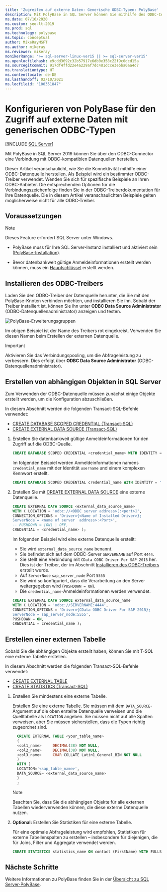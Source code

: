 ```yaml
---
title: 'Zugreifen auf externe Daten: Generische ODBC-Typen: PolyBase'
description: Mit PolyBase in SQL Server können Sie mithilfe des ODBC-Connectors eine Verbindung mit kompatiblen Datenquellen herstellen. Installieren Sie den ODBC-Treiber, und erstellen Sie externe Tabellen.
ms.date: 07/16/2020
ms.custom: seo-lt-2019
ms.prod: sql
ms.technology: polybase
ms.topic: conceptual
author: MikeRayMSFT
ms.author: mikeray
ms.reviewer: mikeray
monikerRange: '>= sql-server-linux-ver15 || >= sql-server-ver15'
ms.openlocfilehash: e9cdd3692c32b57917e6db0e358c22f9c0dcd15a
ms.sourcegitcommit: 917df4ffd22e4a229af7dc481dcce3ebba0aa4d7
ms.translationtype: HT
ms.contentlocale: de-DE
ms.lasthandoff: 02/10/2021
ms.locfileid: "100351847"
---
```

# <a name="configure-polybase-to-access-external-data-with-odbc-generic-types"></a>Konfigurieren von PolyBase für den Zugriff auf externe Daten mit generischen ODBC-Typen

 [!INCLUDE [SQL Server](../../includes/applies-to-version/sqlserver.md)]

Mit PolyBase in SQL Server 2019 können Sie über den ODBC-Connector eine Verbindung mit ODBC-kompatiblen Datenquellen herstellen.

Dieser Artikel veranschaulicht, wie Sie die Konnektivität mithilfe einer ODBC-Datenquelle herstellen. Als Beispiel wird ein bestimmter ODBC-Treiber verwendet. Wenden Sie sich für spezifische Beispiele an Ihren ODBC-Anbieter. Die entsprechenden Optionen für die Verbindungszeichenfolge finden Sie in der ODBC-Treiberdokumentation für Ihre Datenquelle. Die in diesem Artikel veranschaulichten Beispiele gelten möglicherweise nicht für alle ODBC-Treiber.

## <a name="prerequisites"></a>Voraussetzungen

>[!NOTE]
>Dieses Feature erfordert SQL Server unter Windows.

* PolyBase muss für Ihre SQL Server-Instanz installiert und aktiviert sein ([PolyBase-Installation](polybase-installation.md)).

* Bevor datenbankweit gültige Anmeldeinformationen erstellt werden können, muss ein [Hauptschlüssel](../../t-sql/statements/create-master-key-transact-sql.md) erstellt werden.

## <a name="install-the-odbc-driver"></a>Installieren des ODBC-Treibers

Laden Sie den ODBC-Treiber der Datenquelle herunter, die Sie mit den PolyBase-Knoten verbinden möchten, und installieren Sie ihn. Sobald der Treiber installiert ist, können Sie ihn unter **ODBC Data Source Administrator** (ODBC-Datenquellenadministrator) anzeigen und testen.

![PolyBase-Erweiterungsgruppen](../../relational-databases/polybase/media/polybase-odbc-admin.png) 

Im obigen Beispiel ist der Name des Treibers rot eingekreist. Verwenden Sie diesen Namen beim Erstellen der externen Datenquelle.

> [!IMPORTANT]
> Aktivieren Sie das Verbindungspooling, um die Abfrageleistung zu verbessern. Dies erfolgt über **ODBC Data Source Administrator** (ODBC-Datenquellenadministrator).

## <a name="create-dependent-objects-in-sql-server"></a>Erstellen von abhängigen Objekten in SQL Server

Zum Verwenden der ODBC-Datenquelle müssen zunächst einige Objekte erstellt werden, um die Konfiguration abzuschließen.

In diesem Abschnitt werden die folgenden Transact-SQL-Befehle verwendet:

* [CREATE DATABASE SCOPED CREDENTIAL (Transact-SQL)](../../t-sql/statements/create-database-scoped-credential-transact-sql.md)
* [CREATE EXTERNAL DATA SOURCE (Transact-SQL)](../../t-sql/statements/create-external-data-source-transact-sql.md) 

1. Erstellen Sie datenbankweit gültige Anmeldeinformationen für den Zugriff auf die ODBC-Quelle.

    ```sql
    CREATE DATABASE SCOPED CREDENTIAL <credential_name> WITH IDENTITY = '<username>', Secret = '<password>';
    ```

    Im folgenden Beispiel werden Anmeldeinformationen namens `credential_name` mit der Identität `username` und einem komplexen Kennwort erstellt.

    ```sql
    CREATE DATABASE SCOPED CREDENTIAL credential_name WITH IDENTITY = 'username', Secret = 'BycA4ZjrE#*2W%!';
    ```

1. Erstellen Sie mit [CREATE EXTERNAL DATA SOURCE](../../t-sql/statements/create-external-data-source-transact-sql.md) eine externe Datenquelle.

    ```sql
    CREATE EXTERNAL DATA SOURCE <external_data_source_name>
    WITH ( LOCATION = 'odbc://<ODBC server address>[:<port>]',
    CONNECTION_OPTIONS = 'Driver={<Name of Installed Driver>};
    ServerNode = <name of server  address>:<Port>',
    -- PUSHDOWN = [ON] | OFF,
    CREDENTIAL = <credential_name> );
    ```

    Im folgenden Beispiel wird eine externe Datenquelle erstellt:
    * Sie wird `external_data_source_name` benannt.
    * Sie befindet sich auf dem ODBC-Server `SERVERNAME` auf Port `4444`.
    * Sie stellt eine Verbindung mit `CData ODBC Driver For SAP 2015` her. Dies ist der Treiber, der im Abschnitt [Installieren des ODBC-Treibers](#install-the-odbc-driver) erstellt wurde.
    * Auf `ServerNode` `sap_server_node` Port `5555`
    * Sie wird so konfiguriert, dass die Verarbeitung an den Server weitergegeben wird (`PUSHDOWN = ON`).
    * Die `credential_name`-Anmeldeinformationen werden verwendet.

    ```sql
    CREATE EXTERNAL DATA SOURCE external_data_source_name
    WITH ( LOCATION = 'odbc://SERVERNAME:4444',
    CONNECTION_OPTIONS = 'Driver={CData ODBC Driver For SAP 2015};
    ServerNode = sap_server_node:5555',
    PUSHDOWN = ON,
    CREDENTIAL = credential_name );
    ```
    
## <a name="create-an-external-table"></a>Erstellen einer externen Tabelle

Sobald Sie die abhängigen Objekte erstellt haben, können Sie mit T-SQL eine externe Tabelle erstellen. 

In diesem Abschnitt werden die folgenden Transact-SQL-Befehle verwendet:
* [CREATE EXTERNAL TABLE](../../t-sql/statements/create-external-table-transact-sql.md)
* [CREATE STATISTICS (Transact-SQL)](../../t-sql/statements/create-statistics-transact-sql.md)

1. Erstellen Sie mindestens eine externe Tabelle.

   Erstellen Sie eine externe Tabelle. Sie müssen mit dem `DATA_SOURCE`-Argument auf die oben erstellte Datenquelle verweisen und die Quelltabelle als `LOCATION` angeben. Sie müssen nicht auf alle Spalten verweisen, aber Sie müssen sicherstellen, dass die Typen richtig zugeordnet sind.  

   ```sql
     CREATE EXTERNAL TABLE <your_table_name>
     (
     <col1_name>     DECIMAL(38) NOT NULL,
     <col2_name>     DECIMAL(38) NOT NULL,
     <col3_name>     CHAR COLLATE Latin1_General_BIN NOT NULL
     )
     WITH (
     LOCATION='<sap_table_name>',
     DATA_SOURCE= <external_data_source_name>
     )
     ;
   ```

   > [!NOTE]
   > Beachten Sie, dass Sie die abhängigen Objekte für alle externen Tabellen wiederverwenden können, die diese externe Datenquelle nutzen.

1. **Optional:** Erstellen Sie Statistiken für eine externe Tabelle.

    Für eine optimale Abfrageleistung wird empfohlen, Statistiken für externe Tabellenspalten zu erstellen – insbesondere für diejenigen, die für Joins, Filter und Aggregate verwendet werden.

    ```sql
    CREATE STATISTICS statistics_name ON contact (FirstName) WITH FULLSCAN; 
    ```
    
## <a name="next-steps"></a>Nächste Schritte

Weitere Informationen zu PolyBase finden Sie in der [Übersicht zu SQL Server-PolyBase](polybase-guide.md).
